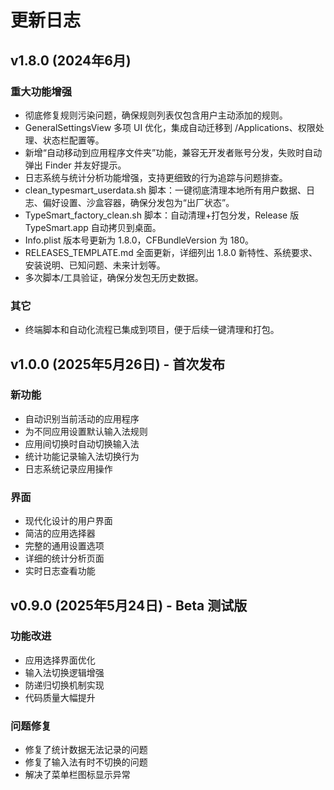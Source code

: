 # 更新日志

## v1.8.0 (2024年6月)

### 重大功能增强
- 彻底修复规则污染问题，确保规则列表仅包含用户主动添加的规则。
- GeneralSettingsView 多项 UI 优化，集成自动迁移到 /Applications、权限处理、状态栏配置等。
- 新增“自动移动到应用程序文件夹”功能，兼容无开发者账号分发，失败时自动弹出 Finder 并友好提示。
- 日志系统与统计分析功能增强，支持更细致的行为追踪与问题排查。
- clean_typesmart_userdata.sh 脚本：一键彻底清理本地所有用户数据、日志、偏好设置、沙盒容器，确保分发包为“出厂状态”。
- TypeSmart_factory_clean.sh 脚本：自动清理+打包分发，Release 版 TypeSmart.app 自动拷贝到桌面。
- Info.plist 版本号更新为 1.8.0，CFBundleVersion 为 180。
- RELEASES_TEMPLATE.md 全面更新，详细列出 1.8.0 新特性、系统要求、安装说明、已知问题、未来计划等。
- 多次脚本/工具验证，确保分发包无历史数据。

### 其它
- 终端脚本和自动化流程已集成到项目，便于后续一键清理和打包。

## v1.0.0 (2025年5月26日) - 首次发布

### 新功能
- 自动识别当前活动的应用程序
- 为不同应用设置默认输入法规则
- 应用间切换时自动切换输入法
- 统计功能记录输入法切换行为
- 日志系统记录应用操作

### 界面
- 现代化设计的用户界面
- 简洁的应用选择器
- 完整的通用设置选项
- 详细的统计分析页面
- 实时日志查看功能

## v0.9.0 (2025年5月24日) - Beta 测试版

### 功能改进
- 应用选择界面优化
- 输入法切换逻辑增强
- 防递归切换机制实现
- 代码质量大幅提升

### 问题修复
- 修复了统计数据无法记录的问题
- 修复了输入法有时不切换的问题
- 解决了菜单栏图标显示异常
